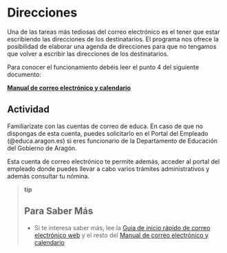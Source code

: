 
# Direcciones

Una de las tareas más tediosas del correo electrónico es el tener que estar escribiendo las direcciones de los destinatarios. El programa nos ofrece la posibilidad de elaborar una agenda de direcciones para que no tengamos que volver a escribir las direcciones de los destinatarios.

Para conocer el funcionamiento debéis leer el punto 4 del siguiente documento:

**[Manual de correo electrónico y calendario](https://ast.aragon.es/sites/default/files/manual_de_correo_y_calendario_0.pdf)**

## Actividad

Familiarízate con las cuentas de correo de educa. En caso de que no dispongas de esta cuenta, puedes solicitarlo en el Portal del Empleado (@educa.aragon.es) si eres funcionario de la Departamento de Educación del Gobierno de Aragón.

Esta cuenta de correo electrónico te permite además, acceder al portal del empleado donde puedes llevar a cabo varios trámites administrativos y además consultar tu nómina. 

>**tip**
>## Para Saber Más
>
>- Si te interesa saber más, lee la [Guía de inicio rápido de correo electrónico web](https://ast.aragon.es/sites/default/files/guia_de_inicio_rapido_de_correo.pdf) y el resto del [Manual de correo electrónico y calendario](https://ast.aragon.es/sites/default/files/guia_de_inicio_rapido_de_correo.pdf)

